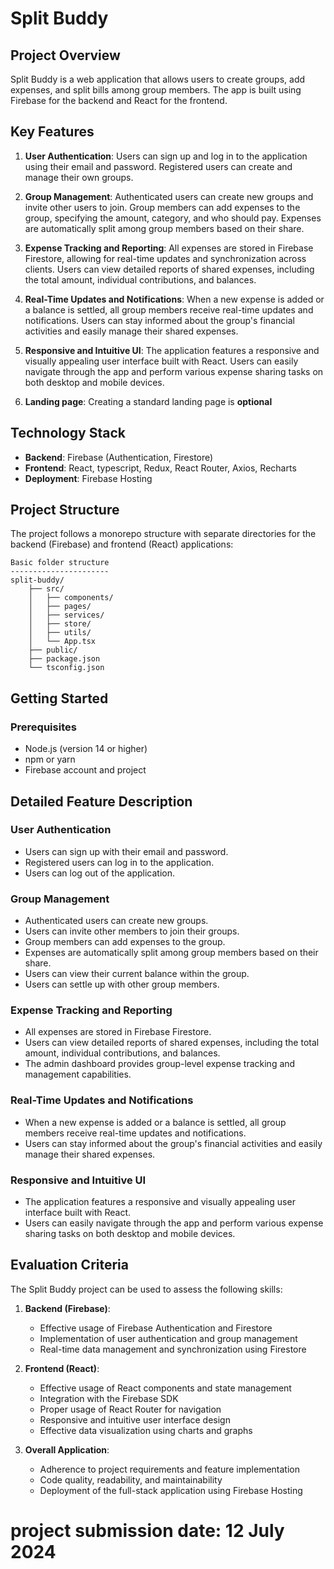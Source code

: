 # Split Buddy

## Project Overview

Split Buddy is a web application that allows users to create groups, add expenses, and split bills among group members. The app is built using Firebase for the backend and React for the frontend.

## Key Features

1. **User Authentication**: Users can sign up and log in to the application using their email and password. Registered users can create and manage their own groups.

2. **Group Management**: Authenticated users can create new groups and invite other users to join. Group members can add expenses to the group, specifying the amount, category, and who should pay. Expenses are automatically split among group members based on their share.

3. **Expense Tracking and Reporting**: All expenses are stored in Firebase Firestore, allowing for real-time updates and synchronization across clients. Users can view detailed reports of shared expenses, including the total amount, individual contributions, and balances.

4. **Real-Time Updates and Notifications**: When a new expense is added or a balance is settled, all group members receive real-time updates and notifications. Users can stay informed about the group's financial activities and easily manage their shared expenses.

5. **Responsive and Intuitive UI**: The application features a responsive and visually appealing user interface built with React. Users can easily navigate through the app and perform various expense sharing tasks on both desktop and mobile devices.

6. **Landing page**: Creating a standard landing page is **optional** 

## Technology Stack

- **Backend**: Firebase (Authentication, Firestore)
- **Frontend**: React, typescript, Redux, React Router, Axios, Recharts
- **Deployment**: Firebase Hosting

## Project Structure

The project follows a monorepo structure with separate directories for the backend (Firebase) and frontend (React) applications:

```
Basic folder structure
----------------------
split-buddy/
    ├── src/
    │   ├── components/
    │   ├── pages/
    │   ├── services/
    │   ├── store/
    │   ├── utils/
    │   └── App.tsx
    ├── public/
    ├── package.json
    └── tsconfig.json
```

## Getting Started

### Prerequisites

- Node.js (version 14 or higher)
- npm or yarn
- Firebase account and project

## Detailed Feature Description

### User Authentication

- Users can sign up with their email and password.
- Registered users can log in to the application.
- Users can log out of the application.

### Group Management

- Authenticated users can create new groups.
- Users can invite other members to join their groups.
- Group members can add expenses to the group.
- Expenses are automatically split among group members based on their share.
- Users can view their current balance within the group.
- Users can settle up with other group members.

### Expense Tracking and Reporting

- All expenses are stored in Firebase Firestore.
- Users can view detailed reports of shared expenses, including the total amount, individual contributions, and balances.
- The admin dashboard provides group-level expense tracking and management capabilities.

### Real-Time Updates and Notifications

- When a new expense is added or a balance is settled, all group members receive real-time updates and notifications.
- Users can stay informed about the group's financial activities and easily manage their shared expenses.

### Responsive and Intuitive UI

- The application features a responsive and visually appealing user interface built with React.
- Users can easily navigate through the app and perform various expense sharing tasks on both desktop and mobile devices.

## Evaluation Criteria

The Split Buddy project can be used to assess the following skills:

1. **Backend (Firebase)**:
   - Effective usage of Firebase Authentication and Firestore
   - Implementation of user authentication and group management
   - Real-time data management and synchronization using Firestore

2. **Frontend (React)**:
   - Effective usage of React components and state management
   - Integration with the Firebase SDK
   - Proper usage of React Router for navigation
   - Responsive and intuitive user interface design
   - Effective data visualization using charts and graphs

3. **Overall Application**:
   - Adherence to project requirements and feature implementation
   - Code quality, readability, and maintainability
   - Deployment of the full-stack application using Firebase Hosting

# project submission date: 12 July 2024
